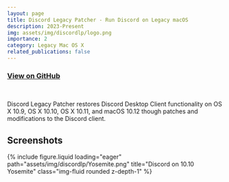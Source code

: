 ```yaml
---
layout: page
title: Discord Legacy Patcher - Run Discord on Legacy macOS
description: 2023-Present
img: assets/img/discordlp/logo.png
importance: 2
category: Legacy Mac OS X
related_publications: false
---
```


<h3>
    <a href="https://github.com/Jazzzny/discord-legacy-patcher">View on GitHub</a>
</h3>
<br>

Discord Legacy Patcher restores Discord Desktop Client functionality on OS X 10.9, OS X 10.10, OS X 10.11, and macOS 10.12 though patches and modifications to the Discord client.


## Screenshots

<div class="col-sm mt-3 mt-md-0">
        {% include figure.liquid loading="eager" path="assets/img/discordlp/Yosemite.png" title="Discord on 10.10 Yosemite" class="img-fluid rounded z-depth-1" %}
</div>